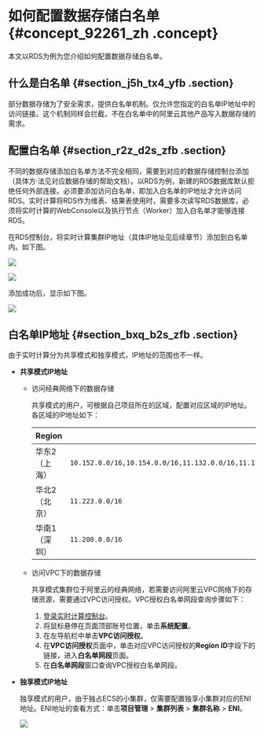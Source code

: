 # 如何配置数据存储白名单 {#concept_92261_zh .concept}

本文以RDS为例为您介绍如何配置数据存储白名单。

## 什么是白名单 {#section_j5h_tx4_yfb .section}

部分数据存储为了安全需求，提供白名单机制。仅允许您指定的白名单IP地址中的访问链接。这个机制同样会拦截，不在白名单中的阿里云其他产品写入数据存储的需求。

## 配置白名单 {#section_r2z_d2s_zfb .section}

不同的数据存储添加白名单方法不完全相同，需要到对应的数据存储控制台添加（具体方·法见对应数据存储的帮助文档）。以RDS为例，新建的RDS数据库默认拒绝任何外部连接。必须要添加访问白名单，即加入白名单的IP地址才允许访问RDS。实时计算将RDS作为维表、结果表使用时，需要多次读写RDS数据库，必须将实时计算的WebConsole以及执行节点（Worker）加入白名单才能够连接RDS。

在RDS控制台，将实时计算集群IP地址（具体IP地址见后续章节）添加到白名单内。如下图。

![](http://static-aliyun-doc.oss-cn-hangzhou.aliyuncs.com/assets/img/40859/155567632733586_zh-CN.png)

![](http://static-aliyun-doc.oss-cn-hangzhou.aliyuncs.com/assets/img/40859/155567632833587_zh-CN.png)

添加成功后，显示如下图。

![](http://static-aliyun-doc.oss-cn-hangzhou.aliyuncs.com/assets/img/40859/155567632833588_zh-CN.png)

## 白名单IP地址 {#section_bxq_b2s_zfb .section}

由于实时计算分为共享模式和独享模式，IP地址的范围也不一样。

-   **共享模式IP地址** 
    -   访问经典网络下的数据存储

        共享模式的用户，可根据自己项目所在的区域，配置对应区域的IP地址。各区域的IP地址如下：

        |Region|白名单|
        |------|---|
        |华东2（上海）|`10.152.0.0/16,10.154.0.0/16,11.132.0.0/16,11.178.0.0/16,11.200.210.74,11.200.215.195,11.217.0.0/16,11.219.0.0/16,11.222.0.0/16,11.223.116.79,11.223.69.0/24,11.223.70.0/24,11.223.70.173,11.223.70.48`|
        |华北2（北京）|`11.223.0.0/16`|
        |华南1（深圳）|`11.200.0.0/16`|

    -   访问VPC下的数据存储

        共享模式集群位于阿里云的经典网络，若需要访问阿里云VPC网络下的存储资源，需要通过VPC访问授权。VPC授权白名单网段查询步骤如下：

        1.  [登录实时计算控制台](https://stream.console.aliyun.com/)。
        2.  将鼠标悬停在页面顶部账号位置，单击**系统配置**。
        3.  在左导航栏中单击**VPC访问授权**。
        4.  在**VPC访问授权**页面中，单击对应VPC访问授权的**Region ID**字段下的链接，进入**白名单网段**页面。
        5.  在**白名单网段**窗口查询VPC授权白名单网段。
-   **独享模式IP地址** 

    独享模式的用户，由于独占ECS的小集群，仅需要配置独享小集群对应的ENI地址。ENI地址的查看方式：单击**项目管理** \> **集群列表** \> **集群名称** \> **ENI**。

    ![](http://static-aliyun-doc.oss-cn-hangzhou.aliyuncs.com/assets/img/40859/155567632833589_zh-CN.png)


